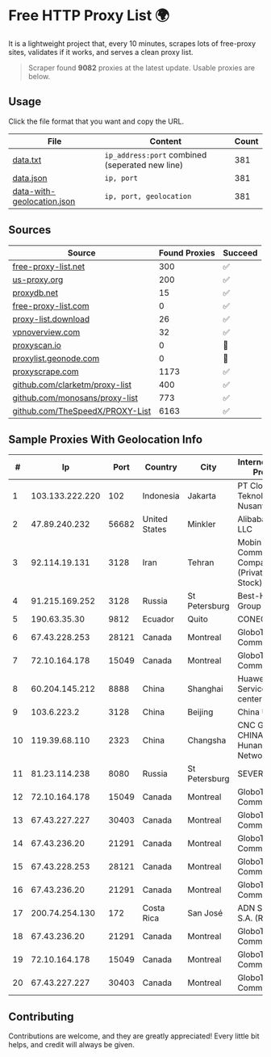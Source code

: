 
# Free HTTP Proxy List 🌍

It is a lightweight project that, every 10 minutes, scrapes lots of free-proxy sites, validates if it works, and serves a clean proxy list.


> Scraper found **9082** proxies at the latest update. Usable proxies are below.

## Usage

Click the file format that you want and copy the URL.


|File|Content|Count|
|----|-------|-----|
|[data.txt](https://raw.githubusercontent.com/themiralay/Proxy-List-World/master/data.txt)|`ip_address:port` combined (seperated new line)|381|
|[data.json](https://raw.githubusercontent.com/themiralay/Proxy-List-World/master/data.json)|`ip, port`|381|
|[data-with-geolocation.json](https://raw.githubusercontent.com/themiralay/Proxy-List-World/master/data-with-geolocation.json)|`ip, port, geolocation`|381|

## Sources

|Source|Found Proxies|Succeed|
|------|-------------|-------|
|[free-proxy-list.net](https://free-proxy-list.net)|300|✅|
|[us-proxy.org](https://www.us-proxy.org)|200|✅|
|[proxydb.net](http://proxydb.net)|15|✅|
|[free-proxy-list.com](https://free-proxy-list.com/?page=&port=&type%5B%5D=http&type%5B%5D=https&up_time=0&search=Search)|0|✅|
|[proxy-list.download](https://www.proxy-list.download/HTTP)|26|✅|
|[vpnoverview.com](https://vpnoverview.com/privacy/anonymous-browsing/free-proxy-servers)|32|✅|
|[proxyscan.io](https://www.proxyscan.io)|0|🚫|
|[proxylist.geonode.com](https://proxylist.geonode.com/api/proxy-list?limit=300&page=1&sort_by=lastChecked&sort_type=desc&protocols=http,https)|0|🚫|
|[proxyscrape.com](https://api.proxyscrape.com/v2/?request=displayproxies&protocol=http&timeout=10000&country=all&ssl=all&anonymity=all)|1173|✅|
|[github.com/clarketm/proxy-list](https://raw.githubusercontent.com/clarketm/proxy-list/master/proxy-list-raw.txt)|400|✅|
|[github.com/monosans/proxy-list](https://raw.githubusercontent.com/monosans/proxy-list/main/proxies/http.txt)|773|✅|
|[github.com/TheSpeedX/PROXY-List](https://raw.githubusercontent.com/TheSpeedX/PROXY-List/master/http.txt)|6163|✅|


## Sample Proxies With Geolocation Info

|#|Ip|Port|Country|City|Internet Service Provider|
|-|--|----|-------|----|-------------------------|
|1|103.133.222.220|102|Indonesia|Jakarta|PT Cloud Teknologi Nusantara|
|2|47.89.240.232|56682|United States|Minkler|Alibaba.com LLC|
|3|92.114.19.131|3128|Iran|Tehran|Mobin Net Communication Company (Private Joint Stock)|
|4|91.215.169.252|3128|Russia|St Petersburg|Best-Hoster Group Co. Ltd.|
|5|190.63.35.30|9812|Ecuador|Quito|CONECEL|
|6|67.43.228.253|28121|Canada|Montreal|GloboTech Communications|
|7|72.10.164.178|15049|Canada|Montreal|GloboTech Communications|
|8|60.204.145.212|8888|China|Shanghai|Huawei Cloud Service data center|
|9|103.6.223.2|3128|China|Beijing|China Unicom|
|10|119.39.68.110|2323|China|Changsha|CNC Group CHINA169 Hunan Province Network|
|11|81.23.114.238|8080|Russia|St Petersburg|SEVEREN|
|12|72.10.164.178|15049|Canada|Montreal|GloboTech Communications|
|13|67.43.227.227|30403|Canada|Montreal|GloboTech Communications|
|14|67.43.236.20|21291|Canada|Montreal|GloboTech Communications|
|15|67.43.228.253|28121|Canada|Montreal|GloboTech Communications|
|16|67.43.236.20|21291|Canada|Montreal|GloboTech Communications|
|17|200.74.254.130|172|Costa Rica|San José|ADN Solutions S.A. (Rokru Int.)|
|18|67.43.236.20|21291|Canada|Montreal|GloboTech Communications|
|19|72.10.164.178|15049|Canada|Montreal|GloboTech Communications|
|20|67.43.227.227|30403|Canada|Montreal|GloboTech Communications|



## Contributing

Contributions are welcome, and they are greatly appreciated! Every
little bit helps, and credit will always be given.

